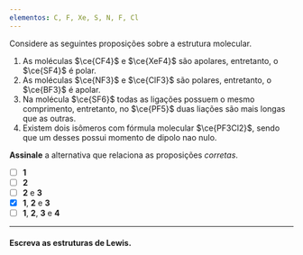 ```yaml
---
elementos: C, F, Xe, S, N, F, Cl
---
```


Considere as seguintes proposições sobre a estrutura molecular.

1. As moléculas $\ce{CF4}$ e $\ce{XeF4}$ são apolares, entretanto, o $\ce{SF4}$ é polar.
2. As moléculas $\ce{NF3}$ e $\ce{ClF3}$ são polares, entretanto, o $\ce{BF3}$ é apolar.
3. Na molécula $\ce{SF6}$ todas as ligações possuem o mesmo comprimento, entretanto, no $\ce{PF5}$ duas liações são mais longas que as outras.
4. Existem dois isômeros com fórmula molecular $\ce{PF3Cl2}$, sendo que um desses possui momento de dipolo nao nulo.

**Assinale** a alternativa que relaciona as proposições *corretas*.

- [ ] **1**
- [ ] **2**
- [ ] **2** e **3**
- [x] **1**, **2** e **3**
- [ ] **1**, **2**, **3** e **4**

---

#### Escreva as estruturas de Lewis.
